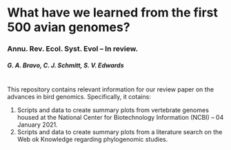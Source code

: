 # What have we learned from the first 500 avian genomes?
### Annu. Rev. Ecol. Syst. Evol – In review.
##### G. A. Bravo, C. J. Schmitt, S. V. Edwards
#
#
This repository contains relevant information for our review paper on the advances in bird genomics. Specifically, it cotains:

  1. Scripts and data to create summary plots from vertebrate genomes housed at the National Center for Biotechnology Information (NCBI) – 04 January 2021. 
  2. Scripts and data to create summary plots from a literature search on the Web ok Knowledge regarding phylogenomic studies.
